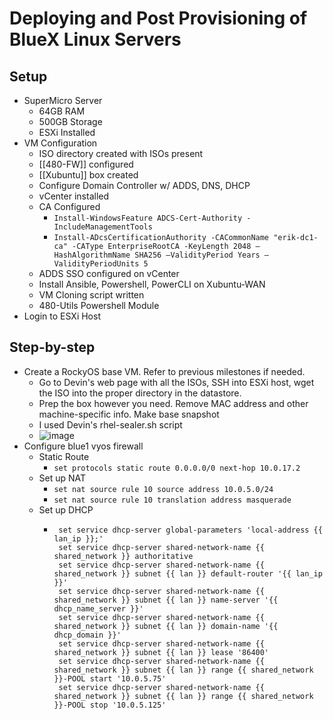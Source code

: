# Deploying and Post Provisioning of BlueX Linux Servers

## Setup

* SuperMicro Server
  * 64GB RAM
  * 500GB Storage
  * ESXi Installed
* VM Configuration
  * ISO directory created with ISOs present
  * \[\[480-FW]] configured
  * \[\[Xubuntu]] box created
  * Configure Domain Controller w/ ADDS, DNS, DHCP
  * vCenter installed
  * CA Configured
    * `Install-WindowsFeature ADCS-Cert-Authority -IncludeManagementTools`
    * `Install-ADcsCertificationAuthority -CACommonName "erik-dc1-ca" -CAType EnterpriseRootCA -KeyLength 2048 –HashAlgorithmName SHA256 –ValidityPeriod Years –ValidityPeriodUnits 5`
  * ADDS SSO configured on vCenter
  * Install Ansible, Powershell, PowerCLI on Xubuntu-WAN
  * VM Cloning script written
  * 480-Utils Powershell Module
* Login to ESXi Host

## Step-by-step

* Create a RockyOS base VM. Refer to previous milestones if needed.
  * Go to Devin's web page with all the ISOs, SSH into ESXi host, wget the ISO into the proper directory in the datastore.
  * Prep the box however you need. Remove MAC address and other machine-specific info. Make base snapshot
  * I used Devin's rhel-sealer.sh script
  * ![image](https://user-images.githubusercontent.com/90063737/226922021-db312af4-5351-45a1-9957-b1213efb1878.png)
* Configure blue1 vyos firewall
  * Static Route
    * `set protocols static route 0.0.0.0/0 next-hop 10.0.17.2`
  * Set up NAT
    * `set nat source rule 10 source address 10.0.5.0/24`
    * `set nat source rule 10 translation address masquerade`
  * Set up DHCP
    * ```
       set service dhcp-server global-parameters 'local-address {{ lan_ip }};'
       set service dhcp-server shared-network-name {{ shared_network }} authoritative
       set service dhcp-server shared-network-name {{ shared_network }} subnet {{ lan }} default-router '{{ lan_ip }}'
       set service dhcp-server shared-network-name {{ shared_network }} subnet {{ lan }} name-server '{{ dhcp_name_server }}'
       set service dhcp-server shared-network-name {{ shared_network }} subnet {{ lan }} domain-name '{{ dhcp_domain }}'
       set service dhcp-server shared-network-name {{ shared_network }} subnet {{ lan }} lease '86400'
       set service dhcp-server shared-network-name {{ shared_network }} subnet {{ lan }} range {{ shared_network }}-POOL start '10.0.5.75'
       set service dhcp-server shared-network-name {{ shared_network }} subnet {{ lan }} range {{ shared_network }}-POOL stop '10.0.5.125'

      ```
